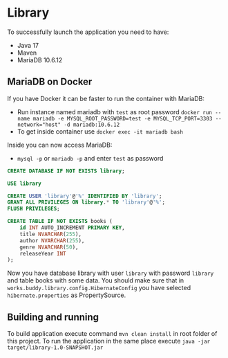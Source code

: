 # Library

To successfully launch the application you need to have:
- Java 17
- Maven
- MariaDB 10.6.12 

## MariaDB on Docker

If you have Docker it can be faster to run the container with MariaDB:
- Run instance named mariadb with `test` as root password 
`docker run --name mariadb -e MYSQL_ROOT_PASSWORD=test -e MYSQL_TCP_PORT=3303 --network="host" -d mariadb:10.6.12`
- To get inside container use `docker exec -it mariadb bash` 

Inside you can now access MariaDB:
- `mysql -p` or `mariadb -p` and enter `test` as password

```SQL
CREATE DATABASE IF NOT EXISTS library;

USE library

CREATE USER 'library'@'%' IDENTIFIED BY 'library';
GRANT ALL PRIVILEGES ON library.* TO 'library'@'%';
FLUSH PRIVILEGES;

CREATE TABLE IF NOT EXISTS books (
    id INT AUTO_INCREMENT PRIMARY KEY,
    title NVARCHAR(255),
    author NVARCHAR(255),
    genre NVARCHAR(50),
    releaseYear INT
);
```

Now you have database library with user `library` with password `library` and table books with some data.
You should make sure that in `works.buddy.library.config.HibernateConfig` you have selected `hibernate.properties` as PropertySource.

## Building and running

To build application execute command `mvn clean install` in root folder of this project. To run the application in the same place execute `java -jar 
target/library-1.0-SNAPSHOT.jar`